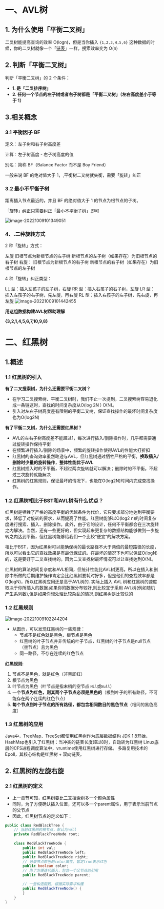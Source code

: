 # 一、AVL树

## 1. 为什么使用「平衡二叉树」

二叉树能提高查询的效率 O(logn)，但是当你插入 `{1,2,3,4,5,6}` 这种数据的时候，你的二叉树就像一个「[链表](https://so.csdn.net/so/search?q=链表&spm=1001.2101.3001.7020)」一样，搜索效率变为 O(n)

## 2. 判断「平衡二叉树」

判断「平衡二叉树」的 2 个条件：

- **1. 是「二叉排序树」**
- **2. 任何一个节点的左子树或者右子树都是「平衡二叉树」（左右高度差小于等于 1）**

## 3.相关概念

### 3.1 平衡因子 BF

定义：左子树和右子树高度差

计算：左子树高度 - 右子树高度的值

别名：简称 BF（Balance Factor 而不是 Boy Friend）

一般来说 BF 的绝对值大于 1，,平衡树二叉树就失衡，需要「旋转」纠正

### 3.2 最小不平衡子树

距离插入节点最近的，并且 BF 的绝对值大于 1 的节点为根节点的子树。

「旋转」纠正只需要纠正「最小不平衡子树」即可

![image-20221009101349051](C:\Users\龚chang\AppData\Roaming\Typora\typora-user-images\image-20221009101349051.png)

### 4、.二种旋转方式

2 种「旋转」方式：

左旋
旧根节点为新根节点的左子树
新根节点的左子树（如果存在）为旧根节点的右子树
右旋：
旧根节点为新根节点的右子树
新根节点的右子树（如果存在）为旧根节点的左子树

4 种「旋转」纠正类型：

LL 型：插入左孩子的左子树，右旋
RR 型：插入右孩子的右子树，左旋
LR 型：插入左孩子的右子树，先左旋，再右旋
RL 型：插入右孩子的左子树，先右旋，再左旋
![image-20221009101442455](C:\Users\龚chang\AppData\Roaming\Typora\typora-user-images\image-20221009101442455.png)

**用这组数据构建AVL树帮助理解**

**{3,2,1,4,5,6,7,10,9,8}**

# 二、红黑树

## 1.概述

### 1.1 红黑树的引入

**有了二叉搜索树，为什么还需要平衡二叉树？**

- 在学习二叉搜索树、平衡二叉树时，我们不止一次提到，二叉搜索树容易退化成一条链这时，查找的时间复杂度从O(log 2N ) O(N)。
- 引入对左右子树高度差有限制的平衡二叉树，保证查找操作的最坏时间复杂度也为O(log2N)

**有了平衡二叉树，为什么还需要红黑树？**

- AVL的左右子树高度差不能超过1，每次进行插入/删除操作时，几乎都需要通过旋转操作保持平衡
- 在频繁进行插入/删除的场景中，频繁的旋转操作使得AVL的性能大打折扣
- 红黑树的查询效率虽然略逊与AVL，但红黑树通过牺牲严格的平衡，**换取插入/删除时少量的旋转操作**，**整体性能优于AVL**
- 红黑树插入时的不平衡，不超过两次旋转就可以解决；删除时的不平衡，不超过三次旋转就能解决
- 红黑树的红黑规则，保证最坏的情况下，也能在O(log2N)时间内完成查找操作。

### **1.2.红黑树相比于BST和AVL树有什么优点？**

红黑树是牺牲了严格的高度平衡的优越条件为代价，它只要求部分地达到平衡要求，降低了对旋转的要求，从而提高了性能。红黑树能够以O(log2 n)的时间复杂度进行搜索、插入、删除操作。此外，由于它的设计，任何不平衡都会在三次旋转之内解决。当然，还有一些更好的，但实现起来更复杂的数据结构能够做到一步旋转之内达到平衡，但红黑树能够给我们一个比较“便宜”的解决方案。

相比于BST，因为红黑树可以能确保树的最长路径不大于两倍的最短路径的长度，所以可以看出它的查找效果是有最低保证的。在最坏的情况下也可以保证O(logN)的，这是要好于二叉查找树的。因为二叉查找树最坏情况可以让查找达到O(N)。

红黑树的算法时间复杂度和AVL相同，但统计性能比AVL树更高，所以在插入和删除中所做的后期维护操作肯定会比红黑树要耗时好多，但是他们的查找效率都是O(logN)，所以红黑树应用还是高于AVL树的. 实际上插入 AVL 树和红黑树的速度取决于你所插入的数据.如果你的数据分布较好,则比较宜于采用 AVL树(例如随机产生系列数),但是如果你想处理比较杂乱的情况,则红黑树是比较快的

### 1.2 红黑规则

![image-20221009102244204](C:\Users\龚chang\AppData\Roaming\Typora\typora-user-images\image-20221009102244204.png)

- 从图示，可以发现红黑树的一些规律：
  - 节点不是红色就是黑色，根节点是黑色
  - 红黑树的叶子节点并非传统的叶子节点，红黑树的叶子节点是null节点（空节点）且为黑色
  - 同一路径，不存在连续的红色节点

**红黑规则**:

1. 节点不是黑色，就是红色（非黑即红）
2. 根节点为黑色
3. 叶节点为黑色（叶节点是指末梢的空节点 `Nil`或`Null`）
4. 一**个节点为红色，则其两个子节点必须是黑色的**（根到叶子的所有路径，不可能存在两个连续的红色节点）
5. **每个节点到叶子节点的所有路径，都包含相同数目的黑色节点**（相同的黑色高度）

### 1.3 红黑树的应用

Java中，TreeMap、TreeSet都使用红黑树作为底层数据结构
JDK 1.8开始，HashMap也引入了红黑树：当冲突的链表长度超过8时，自动转为红黑树
Linux底层的CFS进程调度算法中，vruntime使用红黑树进行存储。
多路复用技术的Epoll，其核心结构是红黑树 + 双向链表。

## 2. 红黑树的左旋右旋

### 2.1 红黑树的定义

- 上一章节可知，红黑树要比[二叉搜索树](https://so.csdn.net/so/search?q=二叉搜索树&spm=1001.2101.3001.7020)多一个颜色属性
- 同时，为了方便确认插入位置，还可以多一个parent属性，用于表示当前节点的父节点
- 因此，红黑树节点的定义如下：

```java
public class RedBlackTree {
    // 当前红黑树的根节点，默认为null
    private RedBlackTreeNode root;
    
    class RedBlackTreeNode {
        public int val;
        public RedBlackTreeNode left;
        public RedBlackTreeNode right;
        // 记录节点颜色的color属性，暂定true表示红色
        public boolean color;
        // 为了方便迭代插入，包含一个父节点的引用
        public RedBlackTreeNode parent;

        // 一些构造函数，根据实际需求构建
        public RedBlackTreeNode() {
        }
	}
}


```

